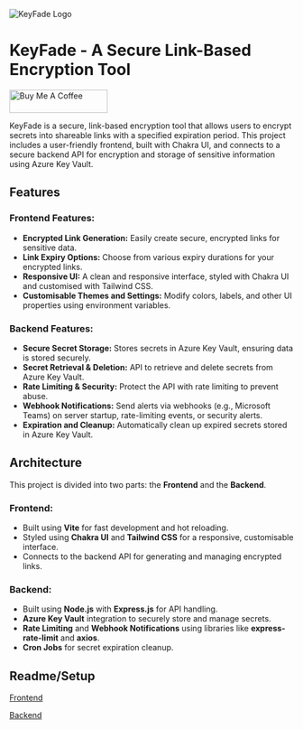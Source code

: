![KeyFade Logo](https://public.keyfade.com/logo.png)

# KeyFade - A Secure Link-Based Encryption Tool

<a href="https://www.buymeacoffee.com/NickJongens" target="_blank">
    <img src="https://cdn.buymeacoffee.com/buttons/default-orange.png" alt="Buy Me A Coffee" height="41" width="174">
</a>

KeyFade is a secure, link-based encryption tool that allows users to encrypt secrets into shareable links with a specified expiration period. This project includes a user-friendly frontend, built with Chakra UI, and connects to a secure backend API for encryption and storage of sensitive information using Azure Key Vault.

## Features

### Frontend Features:
- **Encrypted Link Generation:** Easily create secure, encrypted links for sensitive data.
- **Link Expiry Options:** Choose from various expiry durations for your encrypted links.
- **Responsive UI:** A clean and responsive interface, styled with Chakra UI and customised with Tailwind CSS.
- **Customisable Themes and Settings:** Modify colors, labels, and other UI properties using environment variables.
  
### Backend Features:
- **Secure Secret Storage:** Stores secrets in Azure Key Vault, ensuring data is stored securely.
- **Secret Retrieval & Deletion:** API to retrieve and delete secrets from Azure Key Vault.
- **Rate Limiting & Security:** Protect the API with rate limiting to prevent abuse.
- **Webhook Notifications:** Send alerts via webhooks (e.g., Microsoft Teams) on server startup, rate-limiting events, or security alerts.
- **Expiration and Cleanup:** Automatically clean up expired secrets stored in Azure Key Vault.

## Architecture

This project is divided into two parts: the **Frontend** and the **Backend**. 

### Frontend:
- Built using **Vite** for fast development and hot reloading.
- Styled using **Chakra UI** and **Tailwind CSS** for a responsive, customisable interface.
- Connects to the backend API for generating and managing encrypted links.

### Backend:
- Built using **Node.js** with **Express.js** for API handling.
- **Azure Key Vault** integration to securely store and manage secrets.
- **Rate Limiting** and **Webhook Notifications** using libraries like **express-rate-limit** and **axios**.
- **Cron Jobs** for secret expiration cleanup.

## Readme/Setup
[Frontend](https://github.com/NickJongens/KeyFade/blob/main/keyfade-frontend/)

[Backend](https://github.com/NickJongens/KeyFade/blob/main/keyfade-backend/)



